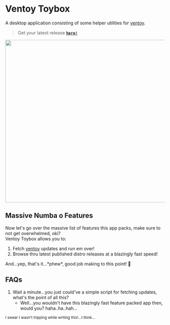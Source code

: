 # Ventoy Toybox

A desktop application consisting of some helper utilities for [ventoy][ventoy].

> Get your latest release [**`here!`**][release]

<img src="https://user-images.githubusercontent.com/57829219/198823849-7da17229-2c6c-4d57-a745-0b6ec48db12a.png" width="512">

## Massive Numba o Features

Now let's go over the massive list of features this app packs, make sure to not get overwhelmed, oki? <br>
Ventoy Toybox allows you to:

1. Fetch [ventoy][ventoy] updates and run em over!
2. Browse thru latest published distro releases at a blazingly fast speed!

And...yep, that's it...\*phew\*, good job making to this point! :tada:

## FAQs
1. Wait a minute...you just could've a simple script for fetching updates, what's the point of all this?
    - Well...you wouldn't have this blazingly fast feature packed app then, would you? haha..ha..hah...


<sub>I swear I wasn't tripping while writing this!...I think...</sub>

[ventoy]: https://github.com/ventoy/Ventoy
[release]: https://github.com/nozwock/ventoy-toybox/releases/latest

<!-- this is an older image -->
<!-- <img src="https://user-images.githubusercontent.com/57829219/195810407-7c3474c4-56c8-42b7-b9d2-b6f06571a6c0.png" width="512"> -->

<!-- ![ferris_32](https://user-images.githubusercontent.com/57829219/199549292-1ea8c0f3-127a-48da-873b-80e80cd989b3.png) -->
<!-- ![ferris_worried_32](https://user-images.githubusercontent.com/57829219/199549897-4e4378f9-7664-4b10-955b-4fe1e0fdea2b.png) -->
<!-- ![ferris_smile_64](https://user-images.githubusercontent.com/57829219/199553233-d04815be-4192-4349-a610-86004e81e5da.png) -->
